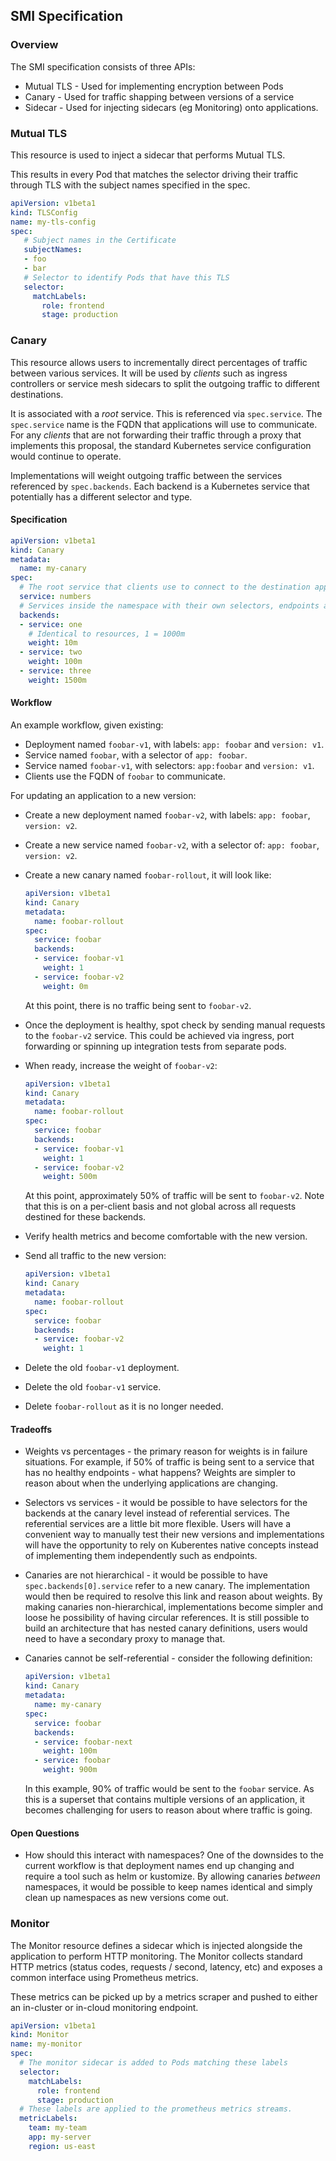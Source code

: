 ## SMI Specification

### Overview

The SMI specification consists of three APIs:

* Mutual TLS - Used for implementing encryption between Pods
* Canary - Used for traffic shapping between versions of a service
* Sidecar - Used for injecting sidecars (eg Monitoring) onto applications.

### Mutual TLS

This resource is used to inject a sidecar that performs Mutual TLS.

This results in every Pod that matches the selector driving their traffic
through TLS with the subject names specified in the spec.

```yaml
apiVersion: v1beta1
kind: TLSConfig
name: my-tls-config
spec:
   # Subject names in the Certificate
   subjectNames:
   - foo
   - bar
   # Selector to identify Pods that have this TLS
   selector:
     matchLabels:
       role: frontend
       stage: production
```

### Canary

This resource allows users to incrementally direct percentages of traffic
between various services. It will be used by *clients* such as ingress
controllers or service mesh sidecars to split the outgoing traffic to different
destinations.

It is associated with a *root* service. This is referenced via `spec.service`.
The `spec.service` name is the FQDN that applications will use to communicate.
For any *clients* that are not forwarding their traffic through a proxy that
implements this proposal, the standard Kubernetes service configuration would
continue to operate.

Implementations will weight outgoing traffic between the services referenced by
`spec.backends`. Each backend is a Kubernetes service that potentially has a
different selector and type.

#### Specification

```yaml
apiVersion: v1beta1
kind: Canary
metadata:
  name: my-canary
spec:
  # The root service that clients use to connect to the destination application.
  service: numbers
  # Services inside the namespace with their own selectors, endpoints and configuration.
  backends:
  - service: one
    # Identical to resources, 1 = 1000m
    weight: 10m
  - service: two
    weight: 100m
  - service: three
    weight: 1500m
```

#### Workflow

An example workflow, given existing:

* Deployment named `foobar-v1`, with labels: `app: foobar` and `version: v1`.
* Service named `foobar`, with a selector of `app: foobar`.
* Service named `foobar-v1`, with selectors: `app:foobar` and `version: v1`.
* Clients use the FQDN of `foobar` to communicate.

For updating an application to a new version:

* Create a new deployment named `foobar-v2`, with labels: `app: foobar`,
  `version: v2`.
* Create a new service named `foobar-v2`, with a selector of: `app: foobar`,
  `version: v2`.
* Create a new canary named `foobar-rollout`, it will look like:

    ```yaml
    apiVersion: v1beta1
    kind: Canary
    metadata:
      name: foobar-rollout
    spec:
      service: foobar
      backends:
      - service: foobar-v1
        weight: 1
      - service: foobar-v2
        weight: 0m
    ```

    At this point, there is no traffic being sent to `foobar-v2`.

* Once the deployment is healthy, spot check by sending manual requests to the
  `foobar-v2` service. This could be achieved via ingress, port forwarding or
  spinning up integration tests from separate pods.
* When ready, increase the weight of `foobar-v2`:

    ```yaml
    apiVersion: v1beta1
    kind: Canary
    metadata:
      name: foobar-rollout
    spec:
      service: foobar
      backends:
      - service: foobar-v1
        weight: 1
      - service: foobar-v2
        weight: 500m
    ```

    At this point, approximately 50% of traffic will be sent to `foobar-v2`.
    Note that this is on a per-client basis and not global across all requests
    destined for these backends.

* Verify health metrics and become comfortable with the new version.
* Send all traffic to the new version:

    ```yaml
    apiVersion: v1beta1
    kind: Canary
    metadata:
      name: foobar-rollout
    spec:
      service: foobar
      backends:
      - service: foobar-v2
        weight: 1
    ```

* Delete the old `foobar-v1` deployment.
* Delete the old `foobar-v1` service.
* Delete `foobar-rollout` as it is no longer needed.

#### Tradeoffs

* Weights vs percentages - the primary reason for weights is in failure
  situations. For example, if 50% of traffic is being sent to a service that has
  no healthy endpoints - what happens? Weights are simpler to reason about when
  the underlying applications are changing.

* Selectors vs services - it would be possible to have selectors for the
  backends at the canary level instead of referential services. The referential
  services are a little bit more flexible. Users will have a convenient way to
  manually test their new versions and implementations will have the opportunity
  to rely on Kuberentes native concepts instead of implementing them
  independently such as endpoints.

* Canaries are not hierarchical - it would be possible to have
  `spec.backends[0].service` refer to a new canary. The implementation would
  then be required to resolve this link and reason about weights. By
  making canaries non-hierarchical, implementations become simpler and loose he
  possibility of having circular references. It is still possible to build an
  architecture that has nested canary definitions, users would need to have a
  secondary proxy to manage that.

* Canaries cannot be self-referential - consider the following definition:

    ```yaml
    apiVersion: v1beta1
    kind: Canary
    metadata:
      name: my-canary
    spec:
      service: foobar
      backends:
      - service: foobar-next
        weight: 100m
      - service: foobar
        weight: 900m
    ```

    In this example, 90% of traffic would be sent to the `foobar` service. As
    this is a superset that contains multiple versions of an application, it
    becomes challenging for users to reason about where traffic is going.

#### Open Questions

* How should this interact with namespaces? One of the downsides to the current
  workflow is that deployment names end up changing and require a tool such as
  helm or kustomize. By allowing canaries *between* namespaces, it would be
  possible to keep names identical and simply clean up namespaces as new
  versions come out.

### Monitor

The Monitor resource defines a sidecar which is injected alongside the
application to perform HTTP monitoring. The Monitor collects standard HTTP
metrics (status codes, requests / second, latency, etc) and exposes a common
interface using Prometheus metrics.

These metrics can be picked up by a metrics scraper and pushed to either an
in-cluster or in-cloud monitoring endpoint.

```yaml
apiVersion: v1beta1
kind: Monitor
name: my-monitor
spec:
  # The monitor sidecar is added to Pods matching these labels
  selector:
    matchLabels:
      role: frontend
      stage: production
  # These labels are applied to the prometheus metrics streams.
  metricLabels:
    team: my-team
    app: my-server
    region: us-east
```
